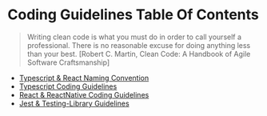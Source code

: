 # Coding Guidelines Table Of Contents

> Writing clean code is what you must do in order to call yourself a professional. There is no reasonable excuse for doing anything less than your best. [Robert C. Martin, Clean Code: A Handbook of Agile Software Craftsmanship]


- [Typescript & React Naming Convention](common-naming-patterns.md)
- [Typescript Coding Guidelines](common-coding-patterns.md)
- [React & ReactNative Coding Guidelines](common-react-patterns.md)
- [Jest & Testing-Library Guidelines](common-unit-testing.md)
